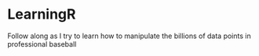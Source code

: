 # LearningR
Follow along as I try to learn how to manipulate the billions of data points in professional baseball
